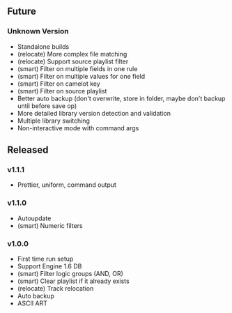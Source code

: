 ## Future

### Unknown Version

- Standalone builds
- (relocate) More complex file matching
- (relocate) Support source playlist filter
- (smart) Filter on multiple fields in one rule
- (smart) Filter on multiple values for one field
- (smart) Filter on camelot key
- (smart) Filter on source playlist
- Better auto backup (don't overwrite, store in folder, maybe don't backup until before save op)
- More detailed library version detection and validation
- Multiple library switching
- Non-interactive mode with command args

## Released

### v1.1.1

- Prettier, uniform, command output

### v1.1.0

- Autoupdate
- (smart) Numeric filters

### v1.0.0

- First time run setup
- Support Engine 1.6 DB
- (smart) Filter logic groups (AND, OR)
- (smart) Clear playlist if it already exists
- (relocate) Track relocation
- Auto backup
- ASCII ART
